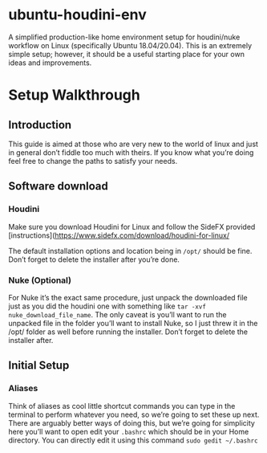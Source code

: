 # ubuntu-houdini-env
A simplified production-like home environment setup for houdini/nuke workflow on Linux (specifically Ubuntu 18.04/20.04). This is an extremely simple setup; however, it should be a useful starting place for your own ideas and improvements. 

# Setup Walkthrough
## Introduction
This guide is aimed at those who are very new to the world of linux and just in general don’t fiddle too much with theirs. If you know what you’re doing feel free to change the paths to satisfy your needs. 

## Software download

### Houdini
Make sure you download Houdini for Linux and follow the SideFX provided [instructions](https://www.sidefx.com/download/houdini-for-linux/ 

The default installation options and location being in `/opt/` should be fine. Don’t forget to delete the installer after you’re done.

### Nuke (Optional)
For Nuke it’s the exact same procedure, just unpack the downloaded file just as you did the houdini one with something like `tar -xvf nuke_download_file_name`. The only caveat is you’ll want to run the unpacked file in the folder you’ll want to install Nuke, so I just threw it in the /opt/ folder as well before running the installer. Don’t forget to delete the installer after.

## Initial Setup
### Aliases
Think of aliases as cool little shortcut commands you can type in the terminal to perform whatever you need, so we’re going to set these up next. There are arguably better ways of doing this, but we’re going for simplicity here you’ll want to open edit your `.bashrc` which should be in your Home directory. You can directly edit it using this command `sudo gedit ~/.bashrc` 





